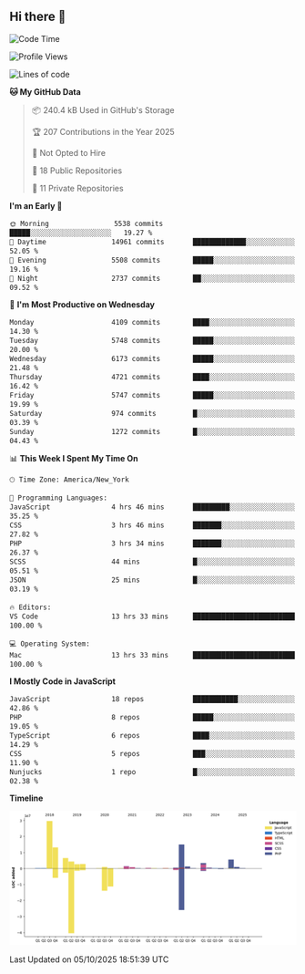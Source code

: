 ## Hi there 👋

<!--START_SECTION:waka-->
![Code Time](http://img.shields.io/badge/Code%20Time-400%20hrs-blue)

![Profile Views](http://img.shields.io/badge/Profile%20Views-0-blue)

![Lines of code](https://img.shields.io/badge/From%20Hello%20World%20I%27ve%20Written-89.7%20million%20lines%20of%20code-blue)

**🐱 My GitHub Data** 

> 📦 240.4 kB Used in GitHub's Storage 
 > 
> 🏆 207 Contributions in the Year 2025
 > 
> 🚫 Not Opted to Hire
 > 
> 📜 18 Public Repositories 
 > 
> 🔑 11 Private Repositories 
 > 
**I'm an Early 🐤** 

```text
🌞 Morning                5538 commits        █████░░░░░░░░░░░░░░░░░░░░   19.27 % 
🌆 Daytime                14961 commits       █████████████░░░░░░░░░░░░   52.05 % 
🌃 Evening                5508 commits        █████░░░░░░░░░░░░░░░░░░░░   19.16 % 
🌙 Night                  2737 commits        ██░░░░░░░░░░░░░░░░░░░░░░░   09.52 % 
```
📅 **I'm Most Productive on Wednesday** 

```text
Monday                   4109 commits        ████░░░░░░░░░░░░░░░░░░░░░   14.30 % 
Tuesday                  5748 commits        █████░░░░░░░░░░░░░░░░░░░░   20.00 % 
Wednesday                6173 commits        █████░░░░░░░░░░░░░░░░░░░░   21.48 % 
Thursday                 4721 commits        ████░░░░░░░░░░░░░░░░░░░░░   16.42 % 
Friday                   5747 commits        █████░░░░░░░░░░░░░░░░░░░░   19.99 % 
Saturday                 974 commits         █░░░░░░░░░░░░░░░░░░░░░░░░   03.39 % 
Sunday                   1272 commits        █░░░░░░░░░░░░░░░░░░░░░░░░   04.43 % 
```


📊 **This Week I Spent My Time On** 

```text
🕑︎ Time Zone: America/New_York

💬 Programming Languages: 
JavaScript               4 hrs 46 mins       █████████░░░░░░░░░░░░░░░░   35.25 % 
CSS                      3 hrs 46 mins       ███████░░░░░░░░░░░░░░░░░░   27.82 % 
PHP                      3 hrs 34 mins       ███████░░░░░░░░░░░░░░░░░░   26.37 % 
SCSS                     44 mins             █░░░░░░░░░░░░░░░░░░░░░░░░   05.51 % 
JSON                     25 mins             █░░░░░░░░░░░░░░░░░░░░░░░░   03.19 % 

🔥 Editors: 
VS Code                  13 hrs 33 mins      █████████████████████████   100.00 % 

💻 Operating System: 
Mac                      13 hrs 33 mins      █████████████████████████   100.00 % 
```

**I Mostly Code in JavaScript** 

```text
JavaScript               18 repos            ███████████░░░░░░░░░░░░░░   42.86 % 
PHP                      8 repos             █████░░░░░░░░░░░░░░░░░░░░   19.05 % 
TypeScript               6 repos             ████░░░░░░░░░░░░░░░░░░░░░   14.29 % 
CSS                      5 repos             ███░░░░░░░░░░░░░░░░░░░░░░   11.90 % 
Nunjucks                 1 repo              █░░░░░░░░░░░░░░░░░░░░░░░░   02.38 % 
```



**Timeline**

![Lines of Code chart](https://raw.githubusercontent.com/wilbertcaba/wilbertcaba/main/assets/bar_graph.png)


 Last Updated on 05/10/2025 18:51:39 UTC
<!--END_SECTION:waka-->

<!--
**wilbertcaba/wilbertcaba** is a ✨ _special_ ✨ repository because its `README.md` (this file) appears on your GitHub profile.

Here are some ideas to get you started:

- 🔭 I’m currently working on ...
- 🌱 I’m currently learning ...
- 👯 I’m looking to collaborate on ...
- 🤔 I’m looking for help with ...
- 💬 Ask me about ...
- 📫 How to reach me: ...
- 😄 Pronouns: ...
- ⚡ Fun fact: ...
-->
